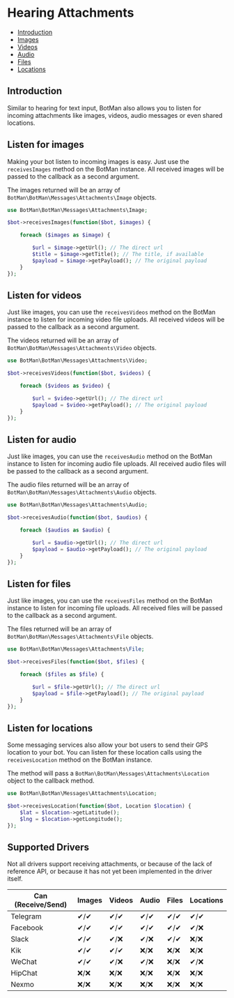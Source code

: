 # Hearing Attachments

- [Introduction](#introduction)
- [Images](#images)
- [Videos](#videos)
- [Audio](#audio)
- [Files](#files)
- [Locations](#locations)

<a id="introduction"></a>
## Introduction

Similar to hearing for text input, BotMan also allows you to listen for incoming attachments like images, videos, audio messages or even shared locations.

<a id="images"></a>
## Listen for images

Making your bot listen to incoming images is easy. Just use the `receivesImages` method on the BotMan instance. All received images will be passed to the callback as a second argument.

The images returned will be an array of `BotMan\BotMan\Messages\Attachments\Image` objects.

```php
use BotMan\BotMan\Messages\Attachments\Image;

$bot->receivesImages(function($bot, $images) {

    foreach ($images as $image) {

        $url = $image->getUrl(); // The direct url
        $title = $image->getTitle(); // The title, if available
        $payload = $image->getPayload(); // The original payload
    }
});
```

<a id="videos"></a>
## Listen for videos

Just like images, you can use the `receivesVideos` method on the BotMan instance to listen for incoming video file uploads. All received videos will be passed to the callback as a second argument.

The videos returned will be an array of `BotMan\BotMan\Messages\Attachments\Video` objects.

```php
use BotMan\BotMan\Messages\Attachments\Video;

$bot->receivesVideos(function($bot, $videos) {

    foreach ($videos as $video) {

        $url = $video->getUrl(); // The direct url
        $payload = $video->getPayload(); // The original payload
    }
});
```

<a id="audio"></a>
## Listen for audio

Just like images, you can use the `receivesAudio` method on the BotMan instance to listen for incoming audio file uploads. All received audio files will be passed to the callback as a second argument.

The audio files returned will be an array of `BotMan\BotMan\Messages\Attachments\Audio` objects.

```php
use BotMan\BotMan\Messages\Attachments\Audio;

$bot->receivesAudio(function($bot, $audios) {

    foreach ($audios as $audio) {

        $url = $audio->getUrl(); // The direct url
        $payload = $audio->getPayload(); // The original payload
    }
});
```

<a id="files"></a>
## Listen for files

Just like images, you can use the `receivesFiles` method on the BotMan instance to listen for incoming file uploads. All received files will be passed to the callback as a second argument.

The files returned will be an array of `BotMan\BotMan\Messages\Attachments\File` objects.

```php
use BotMan\BotMan\Messages\Attachments\File;

$bot->receivesFiles(function($bot, $files) {

    foreach ($files as $file) {

        $url = $file->getUrl(); // The direct url
        $payload = $file->getPayload(); // The original payload
    }
});
```

<a id="locations"></a>
## Listen for locations

Some messaging services also allow your bot users to send their GPS location to your bot. You can listen for these location calls using the `receivesLocation` method on the BotMan instance.

The method will pass a `BotMan\BotMan\Messages\Attachments\Location` object to the callback method.

```php
use BotMan\BotMan\Messages\Attachments\Location;

$bot->receivesLocation(function($bot, Location $location) {
    $lat = $location->getLatitude();
    $lng = $location->getLongitude();
});
```

## Supported Drivers

Not all drivers support receiving attachments, or because of the lack of reference API, or because it has not yet been implemented in the driver itself.

| Can (Receive/Send) | Images | Videos | Audio | Files | Locations |
|--------------------|--------|--------|-------|-------|-----------|
| Telegram           |   ✔/✔  |   ✔/✔  |  ✔/✔  |  ✔/✔  |    ✔/✔    |
| Facebook           |   ✔/✔  |   ✔/✔  |  ✔/✔  |  ✔/✔  |    ✔/❌    |
| Slack              |   ✔/✔  |   ✔/❌  |  ✔/❌  |  ✔/✔  |    ❌/❌    |
| Kik                |   ✔/✔  |   ✔/✔  |  ❌/❌  |  ❌/❌  |    ❌/❌    |
| WeChat             |   ✔/✔  |   ✔/❌  |  ✔/❌  |  ❌/❌  |    ✔/❌    |
| HipChat            |   ❌/❌  |   ❌/❌  |  ❌/❌  |  ❌/❌  |    ❌/❌    |
| Nexmo              |   ❌/❌  |   ❌/❌  |  ❌/❌  |  ❌/❌  |    ❌/❌    |
